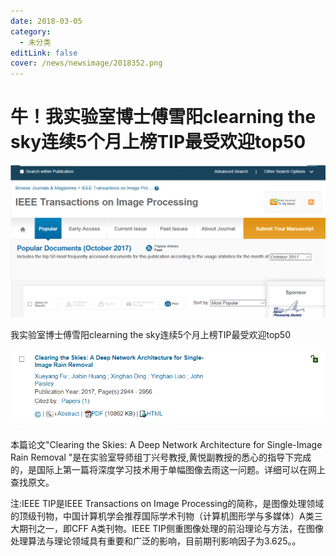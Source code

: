 ```yaml
---
date: 2018-03-05
category:
  - 未分类
editLink: false
cover: /news/newsimage/2018352.png
---
```



# 牛！我实验室博士傅雪阳clearning the sky连续5个月上榜TIP最受欢迎top50

![](/news/newsimage/2018352.png)

我实验室博士傅雪阳clearning the sky连续5个月上榜TIP最受欢迎top50
<!-- more -->


![](/news/newsimage/201835.png)

本篇论文"Clearing the Skies: A Deep Network Architecture for Single-Image Rain Removal "是在实验室导师组丁兴号教授,黄悦副教授的悉心的指导下完成的，是国际上第一篇将深度学习技术用于单幅图像去雨这一问题。详细可以在网上查找原文。

注:IEEE TIP是IEEE Transactions on Image Processing的简称，是图像处理领域的顶级刊物，中国计算机学会推荐国际学术刊物（计算机图形学与多媒体）A类三大期刊之一，即CFF A类刊物。IEEE TIP侧重图像处理的前沿理论与方法，在图像处理算法与理论领域具有重要和广泛的影响，目前期刊影响因子为3.625。。